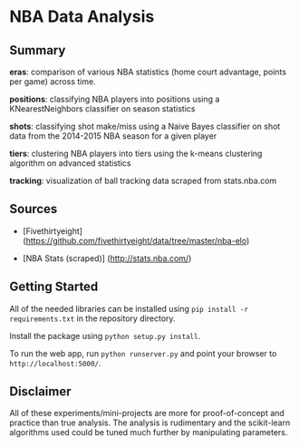 NBA Data Analysis
===============

Summary
-------------------
**eras**: comparison of various NBA statistics (home court advantage, points per game) across time.

**positions**: classifying NBA players into positions using a KNearestNeighbors classifier on season statistics

**shots**: classifying shot make/miss using a Naive Bayes classifier on shot data from the 2014-2015 NBA season for a given player

**tiers**: clustering NBA players into tiers using the k-means clustering algorithm on advanced statistics

**tracking**: visualization of ball tracking data scraped from stats.nba.com


Sources
-------------------
* [Fivethirtyeight] (https://github.com/fivethirtyeight/data/tree/master/nba-elo)

* [NBA Stats (scraped)] (http://stats.nba.com/)


Getting Started
-------------------
All of the needed libraries can be installed using `pip install -r requirements.txt` in the repository directory.

Install the package using `python setup.py install`.

To run the web app, run `python runserver.py` and point your browser to `http://localhost:5000/`.


Disclaimer
-------------------
All of these experiments/mini-projects are more for proof-of-concept and practice than true analysis. The analysis is rudimentary and the scikit-learn algorithms used could be tuned much further by manipulating parameters.
